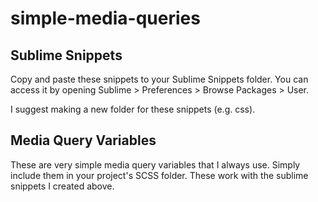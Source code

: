 # simple-media-queries

## Sublime Snippets

Copy and paste these snippets to your Sublime Snippets folder. You can access it by opening Sublime > Preferences > Browse Packages > User.

I suggest making a new folder for these snippets (e.g. css).

## Media Query Variables

These are very simple media query variables that I always use. Simply include them in your project's SCSS folder. These work with the sublime snippets I created above.
